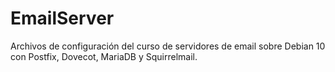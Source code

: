 # EmailServer
Archivos de configuración del curso de servidores de email sobre Debian 10 con Postfix, Dovecot, MariaDB y Squirrelmail.
